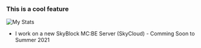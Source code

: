 ### This is a cool feature

![My Stats](https://github-readme-stats.vercel.app/api?username=UnknowG&show_icons=true&count_private=true&hide_title=true)
- I work on a new SkyBlock MC:BE Server (SkyCloud) - Comming Soon to Summer 2021
